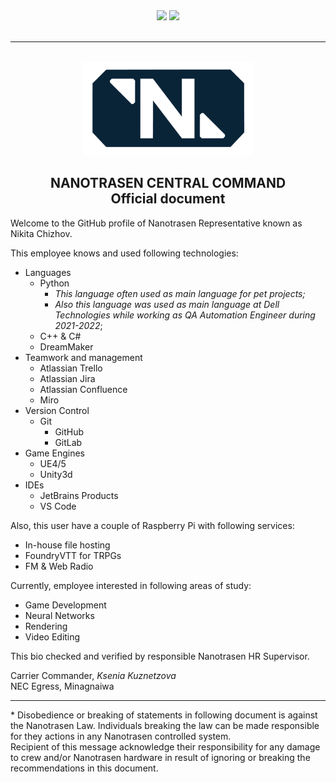 <div align="center">
    <picture>
        <source 
          srcset="https://github-readme-stats.vercel.app/api/top-langs/?username=atik1n&theme=github_dark&langs_count=10&hide_border=true&layout=compact"
          media="(prefers-color-scheme: dark)"
        />
        <img src="https://github-readme-stats.vercel.app/api/top-langs/?username=atik1n&theme=github_light&langs_count=10&hide_border=true&layout=compact" />
    </picture>
    <picture>
        <source 
          srcset="https://github-readme-stats.vercel.app/api?username=atik1n&show_icons=true&theme=github_dark&hide_border=true&hide_rank=true&disable_animations=true"
          media="(prefers-color-scheme: dark)"
        />
        <img src="https://github-readme-stats.vercel.app/api?username=atik1n&show_icons=true&theme=github_light&hide_border=true&hide_rank=true&disable_animations=true" />
    </picture>
    
</div>
<br><hr><br>
<div align="center">
    <img src="./img/nt_logo.png" style="height: 150px"/><br>
    <h2><b>NANOTRASEN CENTRAL COMMAND</b><br>
    Official document</h2>
</div>
Welcome to the GitHub profile of Nanotrasen Representative known as Nikita Chizhov.

This employee knows and used following technologies:
- Languages
    - Python
        - *This language often used as main language for pet projects;*
        - *Also this language was used as main language at Dell Technologies while working as QA Automation Engineer during 2021-2022*;
    - C++ & C#
    - DreamMaker
- Teamwork and management
    - Atlassian Trello
    - Atlassian Jira
    - Atlassian Confluence
    - Miro
- Version Control
    - Git
        - GitHub
        - GitLab
- Game Engines
    - UE4/5
    - Unity3d
- IDEs
    - JetBrains Products
    - VS Code

Also, this user have a couple of Raspberry Pi with following services:
- In-house file hosting
- FoundryVTT for TRPGs
- FM & Web Radio

Currently, employee interested in following areas of study:
- Game Development
- Neural Networks
- Rendering
- Video Editing

This bio checked and verified by responsible Nanotrasen HR Supervisor.

Carrier Commander, *Ksenia Kuznetzova*<br>
NEC Egress, Minagnaiwa
<hr>
* Disobedience or breaking of statements in following document is against the Nanotrasen Law. Individuals breaking the law can be made responsible for they actions in any Nanotrasen controlled system.<br>
Recipient of this message acknowledge their responsibility for any damage to crew and/or Nanotrasen hardware in result of ignoring or breaking the recommendations in this document.
